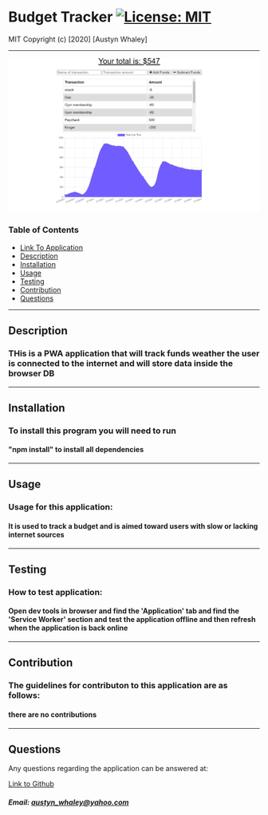 # Budget Tracker  [![License: MIT](https://img.shields.io/badge/License-MIT-brightgreen.svg)](https://opensource.org/licenses/MIT)
    
    
MIT
Copyright (c) [2020] [Austyn Whaley]

---

![Screenshot](./BTSS.png)

### Table of Contents
- [Link To Application](https://calm-lowlands-63255.herokuapp.com/)                  
- [Description](#description)
- [Installation](#installation)
- [Usage](#usage)
- [Testing](#Testing)
- [Contribution](#Contribution)
- [Questions](#Questions)
    

---


## Description

### THis is a PWA application that will track funds weather the user is connected to the internet and will store data inside the browser DB

---

## Installation

### To install this program you will need to run

#### "npm install" to install all dependencies

---

## Usage

### Usage for this application:

#### It is used to track a budget and is aimed toward users with slow or lacking internet sources

---

## Testing

### How to test application:

#### Open dev tools in browser and find the 'Application' tab and find the 'Service Worker' section and test the application offline and then refresh when the application is back online

---

## Contribution

### The guidelines for contributon to this application are as follows:

#### there are no contributions

---

## Questions

Any questions regarding the application can be answered at:

[Link to Github](https://github.com/austynwhaley/)
##### Email: austyn_whaley@yahoo.com
    
